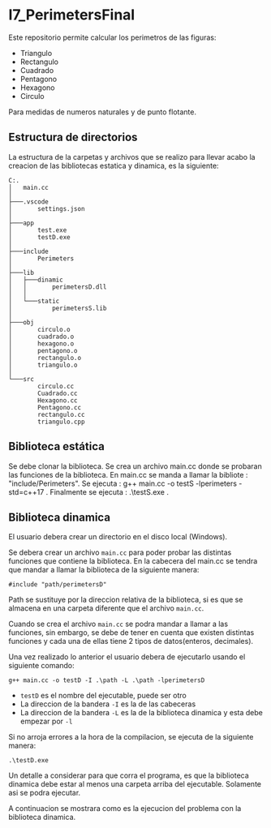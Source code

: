 # I7_PerimetersFinal

Este repositorio permite calcular los perimetros de las figuras: 
- Triangulo 
- Rectangulo  
- Cuadrado 
- Pentagono 
- Hexagono 
- Circulo 

Para medidas de numeros naturales y de punto flotante.


## Estructura de directorios

La estructura de la carpetas y archivos que se realizo para llevar acabo la creacion de las bibliotecas estatica y dinamica, es la siguiente:

```
C:.
│   main.cc
│
├───.vscode
│       settings.json
│
├───app
│       test.exe
│       testD.exe
│
├───include
│       Perimeters
│
├───lib
│   ├───dinamic
│   │       perimetersD.dll
│   │
│   └───static
│           perimetersS.lib
│
├───obj
│       circulo.o
│       cuadrado.o
│       hexagono.o
│       pentagono.o
│       rectangulo.o
│       triangulo.o
│
└───src
        circulo.cc
        Cuadrado.cc
        Hexagono.cc
        Pentagono.cc
        rectangulo.cc
        triangulo.cpp
```


## Biblioteca estática

Se debe clonar la biblioteca.
Se crea un archivo main.cc donde se probaran las funciones de la biblioteca.
En main.cc se manda a llamar la bibliote : "include/Perimeters".
Se ejecuta :  g++ main.cc -o testS -lperimeters -std=c++17 .
Finalmente se ejecuta : .\testS.exe .


## Biblioteca dinamica

El usuario debera crear un directorio en el disco local (Windows).

Se debera crear un archivo `main.cc` para poder probar las distintas funciones que contiene la biblioteca. En la cabecera del main.cc se tendra que mandar a llamar la biblioteca de la siguiente manera:

`#include "path/perimetersD"`

Path se sustituye por la direccion relativa de la biblioteca, si es que se almacena en una carpeta diferente que el archivo `main.cc`.

Cuando se crea el archivo `main.cc` se podra mandar a llamar a las funciones, sin embargo, se debe de tener en cuenta que existen distintas funciones y cada una de ellas tiene 2 tipos de datos(enteros, decimales).

Una vez realizado lo anterior el usuario debera de ejecutarlo usando el siguiente comando:

`g++ main.cc -o testD -I .\path -L .\path -lperimetersD`
- `testD` es el nombre del ejecutable, puede ser otro
- La direccion de la bandera `-I` es la de las cabeceras 
- La direccion de la bandera `-L` es la de la biblioteca dinamica y esta debe empezar por `-l`

Si no arroja errores a la hora de la compilacion, se ejecuta de la siguiente manera:

`.\testD.exe`

Un detalle a considerar para que corra el programa, es que la biblioteca dinamica debe estar al menos una carpeta arriba del ejecutable. Solamente asi se podra ejecutar.

A continuacion se mostrara como es la ejecucion del problema con la biblioteca dinamica.
